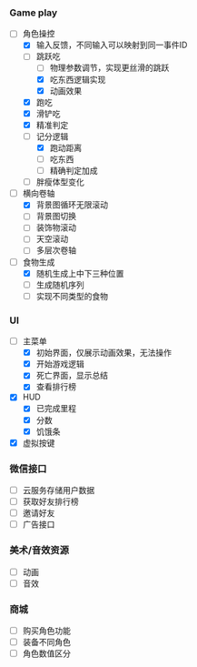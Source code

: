 ### Game play
- [ ] 角色操控
    - [x] 输入反馈，不同输入可以映射到同一事件ID
    - [ ] 跳跃吃
        - [ ] 物理参数调节，实现更丝滑的跳跃
        - [x] 吃东西逻辑实现
        - [x] 动画效果
    - [x] 跑吃
    - [x] 滑铲吃
    - [x] 精准判定
    - [ ] 记分逻辑
        - [x] 跑动距离
        - [ ] 吃东西
        - [ ] 精确判定加成
    - [ ] 胖瘦体型变化
- [ ] 横向卷轴
    - [x]  背景图循环无限滚动
    - [ ]  背景图切换
    - [ ]  装饰物滚动
    - [ ]  天空滚动
    - [ ]  多层次卷轴
- [ ]  食物生成
    - [x]  随机生成上中下三种位置
    - [ ]  生成随机序列
    - [ ]  实现不同类型的食物
### UI
- [ ] 主菜单
    - [x] 初始界面，仅展示动画效果，无法操作
    - [x] 开始游戏逻辑
    - [x] 死亡界面，显示总结
    - [x] 查看排行榜
- [x] HUD
    - [x] 已完成里程
    - [x] 分数
    - [x] 饥饿条
- [x] 虚拟按键
### 微信接口
- [ ] 云服务存储用户数据
- [ ] 获取好友排行榜
- [ ] 邀请好友
- [ ] 广告接口
### 美术/音效资源
- [ ] 动画
- [ ] 音效
### 商城
- [ ] 购买角色功能
- [ ] 装备不同角色
- [ ] 角色数值区分